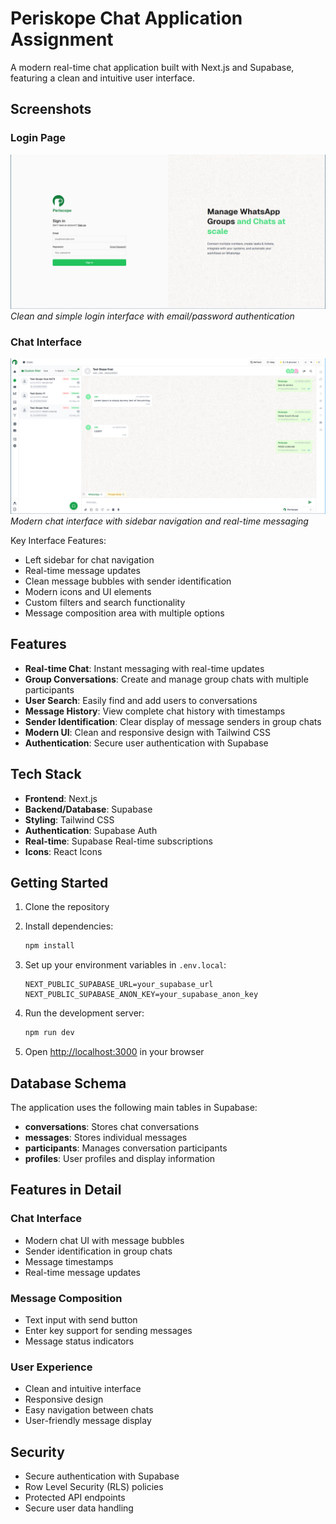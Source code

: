 # Periskope Chat Application Assignment

A modern real-time chat application built with Next.js and Supabase, featuring a clean and intuitive user interface.

## Screenshots

### Login Page
![Login Page](docs/images/image1.png)
*Clean and simple login interface with email/password authentication*

### Chat Interface
![Chat Interface](docs/images/image3.png)
*Modern chat interface with sidebar navigation and real-time messaging*

Key Interface Features:
- Left sidebar for chat navigation
- Real-time message updates
- Clean message bubbles with sender identification
- Modern icons and UI elements
- Custom filters and search functionality
- Message composition area with multiple options

## Features

- **Real-time Chat**: Instant messaging with real-time updates
- **Group Conversations**: Create and manage group chats with multiple participants
- **User Search**: Easily find and add users to conversations
- **Message History**: View complete chat history with timestamps
- **Sender Identification**: Clear display of message senders in group chats
- **Modern UI**: Clean and responsive design with Tailwind CSS
- **Authentication**: Secure user authentication with Supabase

## Tech Stack

- **Frontend**: Next.js 
- **Backend/Database**: Supabase
- **Styling**: Tailwind CSS
- **Authentication**: Supabase Auth
- **Real-time**: Supabase Real-time subscriptions
- **Icons**: React Icons

## Getting Started

1. Clone the repository
2. Install dependencies:
   ```bash
   npm install
   ```

3. Set up your environment variables in `.env.local`:
   ```
   NEXT_PUBLIC_SUPABASE_URL=your_supabase_url
   NEXT_PUBLIC_SUPABASE_ANON_KEY=your_supabase_anon_key
   ```

4. Run the development server:
   ```bash
   npm run dev
   ```

5. Open [http://localhost:3000](http://localhost:3000) in your browser

## Database Schema

The application uses the following main tables in Supabase:

- **conversations**: Stores chat conversations
- **messages**: Stores individual messages
- **participants**: Manages conversation participants
- **profiles**: User profiles and display information

## Features in Detail

### Chat Interface
- Modern chat UI with message bubbles
- Sender identification in group chats
- Message timestamps
- Real-time message updates

### Message Composition
- Text input with send button
- Enter key support for sending messages
- Message status indicators

### User Experience
- Clean and intuitive interface
- Responsive design
- Easy navigation between chats
- User-friendly message display

## Security

- Secure authentication with Supabase
- Row Level Security (RLS) policies
- Protected API endpoints
- Secure user data handling
